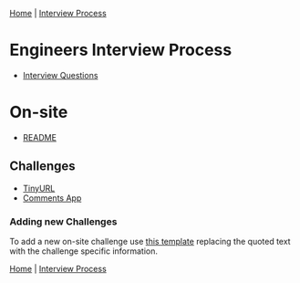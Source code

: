 [Home](../../README.md) |
[Interview Process](../README.md)

# Engineers Interview Process

- [Interview Questions](questions/README.md)

# On-site

- [README](on-site/README.md)

## Challenges

- [TinyURL](on-site/tiny-url-challenge.md)
- [Comments App](on-site/comments-app-challenge.md)


### Adding new Challenges

To add a new on-site challenge use [this template](on-site/challenge.template.md) replacing the quoted text with the  challenge specific information.


[Home](../../README.md) |
[Interview Process](../README.md)
